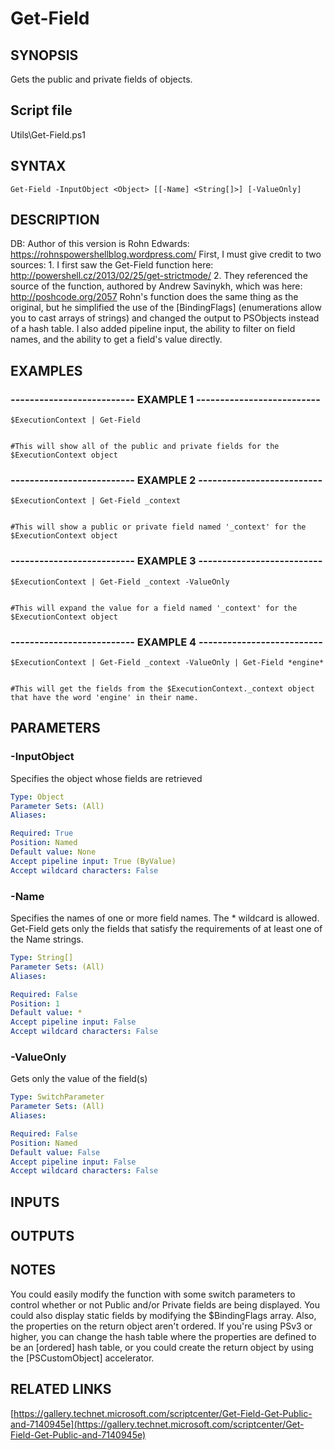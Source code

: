# Get-Field

## SYNOPSIS
Gets the public and private fields of objects.

## Script file
Utils\Get-Field.ps1

## SYNTAX

```
Get-Field -InputObject <Object> [[-Name] <String[]>] [-ValueOnly]
```

## DESCRIPTION
DB: Author of this version is Rohn Edwards: https://rohnspowershellblog.wordpress.com/
First, I must give credit to two sources:
1.
I first saw the Get-Field function here: http://powershell.cz/2013/02/25/get-strictmode/
2.
They referenced the source of the function, authored by Andrew Savinykh, which was here: http://poshcode.org/2057
Rohn's function does the same thing as the original, but he simplified the use of the \[BindingFlags\]
(enumerations allow you to cast arrays of strings) and changed the output to PSObjects instead
of a hash table.
I also added pipeline input, the ability to filter on field names, and the 
ability to get a field's value directly.

## EXAMPLES

### -------------------------- EXAMPLE 1 --------------------------
```
$ExecutionContext | Get-Field


#This will show all of the public and private fields for the $ExecutionContext object
```
### -------------------------- EXAMPLE 2 --------------------------
```
$ExecutionContext | Get-Field _context


#This will show a public or private field named '_context' for the $ExecutionContext object
```
### -------------------------- EXAMPLE 3 --------------------------
```
$ExecutionContext | Get-Field _context -ValueOnly


#This will expand the value for a field named '_context' for the $ExecutionContext object
```
### -------------------------- EXAMPLE 4 --------------------------
```
$ExecutionContext | Get-Field _context -ValueOnly | Get-Field *engine*


#This will get the fields from the $ExecutionContext._context object that have the word 'engine' in their name.
```
## PARAMETERS

### -InputObject
Specifies the object whose fields are retrieved

```yaml
Type: Object
Parameter Sets: (All)
Aliases: 

Required: True
Position: Named
Default value: None
Accept pipeline input: True (ByValue)
Accept wildcard characters: False
```

### -Name
Specifies the names of one or more field names.
The * wildcard is allowed.
Get-Field gets only the fields that satisfy the requirements of at least one of the Name strings.

```yaml
Type: String[]
Parameter Sets: (All)
Aliases: 

Required: False
Position: 1
Default value: *
Accept pipeline input: False
Accept wildcard characters: False
```

### -ValueOnly
Gets only the value of the field(s)

```yaml
Type: SwitchParameter
Parameter Sets: (All)
Aliases: 

Required: False
Position: Named
Default value: False
Accept pipeline input: False
Accept wildcard characters: False
```

## INPUTS

## OUTPUTS

## NOTES
You could easily modify the function with some switch parameters to control whether or not Public and/or Private
fields are being displayed.
You could also display static fields by modifying the $BindingFlags array.
Also, the properties on the return object aren't ordered.
If you're using PSv3 or higher, you can change the
hash table where the properties are defined to be an \[ordered\] hash table, or you could create the return object
by using the \[PSCustomObject\] accelerator.

## RELATED LINKS

[https://gallery.technet.microsoft.com/scriptcenter/Get-Field-Get-Public-and-7140945e](https://gallery.technet.microsoft.com/scriptcenter/Get-Field-Get-Public-and-7140945e)













